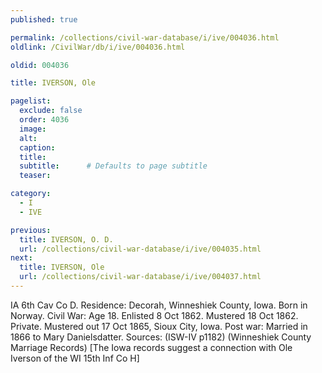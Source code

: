 ```yaml
---
published: true

permalink: /collections/civil-war-database/i/ive/004036.html
oldlink: /CivilWar/db/i/ive/004036.html

oldid: 004036

title: IVERSON, Ole

pagelist:
  exclude: false
  order: 4036
  image: 
  alt:
  caption:
  title:
  subtitle:      # Defaults to page subtitle
  teaser:

category: 
  - I 
  - IVE

previous:
  title: IVERSON, O. D.
  url: /collections/civil-war-database/i/ive/004035.html  
next:
  title: IVERSON, Ole
  url: /collections/civil-war-database/i/ive/004037.html   
---
```

IA 6th Cav Co D. Residence: Decorah, Winneshiek County, Iowa. Born in Norway. Civil War: Age 18. Enlisted 8 Oct 1862. Mustered 18 Oct 1862. Private. Mustered out 17 Oct 1865, Sioux City, Iowa. Post war: Married in 1866 to Mary Danielsdatter. Sources: (ISW-IV p1182) (Winneshiek County Marriage Records) [The Iowa records suggest a connection with Ole Iverson of the WI 15th Inf Co H]